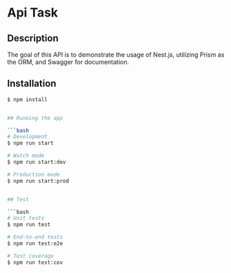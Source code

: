 # Api Task

## Description
The goal of this API is to demonstrate the usage of Nest.js, utilizing Prism as the ORM, and Swagger for documentation.

## Installation

```bash
$ npm install


## Running the app

```bash
# Development
$ npm run start

# Watch mode
$ npm run start:dev

# Production mode
$ npm run start:prod


## Test

```bash
# Unit tests
$ npm run test

# End-to-end tests
$ npm run test:e2e

# Test coverage
$ npm run test:cov
```

